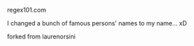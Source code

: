 regex101.com

I changed a bunch of famous persons' names to my name... xD

forked from laurenorsini
